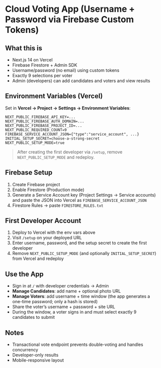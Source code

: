 
# Cloud Voting App (Username + Password via Firebase Custom Tokens)

## What this is
- Next.js 14 on Vercel
- Firebase Firestore + Admin SDK
- Username/password (no email) using custom tokens
- Exactly 9 selections per voter
- Admin (developers) can add candidates and voters and view results

## Environment Variables (Vercel)
Set in **Vercel → Project → Settings → Environment Variables**:

```
NEXT_PUBLIC_FIREBASE_API_KEY=...
NEXT_PUBLIC_FIREBASE_AUTH_DOMAIN=...
NEXT_PUBLIC_FIREBASE_PROJECT_ID=...
NEXT_PUBLIC_REQUIRED_COUNT=9
FIREBASE_SERVICE_ACCOUNT_JSON={"type":"service_account", ...}
INITIAL_SETUP_SECRET=choose-a-strong-secret
NEXT_PUBLIC_SETUP_MODE=true
```

> After creating the first developer via `/setup`, remove `NEXT_PUBLIC_SETUP_MODE` and redeploy.

## Firebase Setup
1. Create Firebase project
2. Enable Firestore (Production mode)
3. Generate a Service Account key (Project Settings → Service accounts) and paste the JSON into Vercel as `FIREBASE_SERVICE_ACCOUNT_JSON`
4. Firestore Rules → paste `FIRESTORE_RULES.txt`

## First Developer Account
1. Deploy to Vercel with the env vars above
2. Visit `/setup` on your deployed URL
3. Enter username, password, and the setup secret to create the first developer
4. Remove `NEXT_PUBLIC_SETUP_MODE` (and optionally `INITIAL_SETUP_SECRET`) from Vercel and redeploy

## Use the App
- Sign in at `/` with developer credentials → Admin
- **Manage Candidates**: add name + optional photo URL
- **Manage Voters**: add username + time window (the app generates a one-time password; only a hash is stored)
- Share the voter’s username + password + site URL
- During the window, a voter signs in and must select exactly 9 candidates to submit

## Notes
- Transactional vote endpoint prevents double-voting and handles concurrency
- Developer-only results
- Mobile-responsive layout
